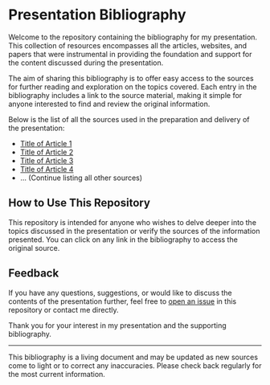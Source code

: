 # Presentation Bibliography

Welcome to the repository containing the bibliography for my presentation. This collection of resources encompasses all the articles, websites, and papers that were instrumental in providing the foundation and support for the content discussed during the presentation.

The aim of sharing this bibliography is to offer easy access to the sources for further reading and exploration on the topics covered. Each entry in the bibliography includes a link to the source material, making it simple for anyone interested to find and review the original information.

Below is the list of all the sources used in the preparation and delivery of the presentation:

- [Title of Article 1](https://linktoarticle1.com)
- [Title of Article 2](https://linktoarticle2.com)
- [Title of Article 3](https://linktoarticle3.com)
- [Title of Article 4](https://linktoarticle4.com)
- ... (Continue listing all other sources)

## How to Use This Repository

This repository is intended for anyone who wishes to delve deeper into the topics discussed in the presentation or verify the sources of the information presented. You can click on any link in the bibliography to access the original source.

## Feedback

If you have any questions, suggestions, or would like to discuss the contents of the presentation further, feel free to [open an issue](https://github.com/YourGitHubUsername/YourRepositoryName/issues/new) in this repository or contact me directly.

Thank you for your interest in my presentation and the supporting bibliography.

---

This bibliography is a living document and may be updated as new sources come to light or to correct any inaccuracies. Please check back regularly for the most current information.
